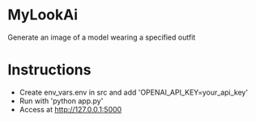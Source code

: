 # MyLookAi

Generate an image of a model wearing a specified outfit

Instructions
============
- Create env_vars.env in src and add 'OPENAI_API_KEY=your_api_key'
- Run with 'python app.py'
- Access at http://127.0.0.1:5000

